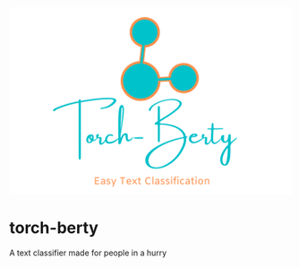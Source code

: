 ![Torch Berty](assets/torch_berty_w.png)

# torch-berty
A text classifier made for people in a hurry
